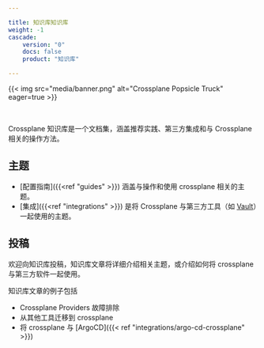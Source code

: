```yaml
---

title: 知识库知识库
weight: -1
cascade: 
    version: "0"
    docs: false
    product: "知识库"

---
```


{{< img src="media/banner.png" alt="Crossplane Popsicle Truck" eager=true >}}

<br />

Crossplane 知识库是一个文档集，涵盖推荐实践、第三方集成和与 Crossplane 相关的操作方法。

## 主题

* [配置指南]({{<ref "guides" >}}) 涵盖与操作和使用 crossplane 相关的主题。
* [集成]({{<ref "integrations" >}}) 是将 Crossplane 与第三方工具（如 [Vault](https://www.vaultproject.io/)）一起使用的主题。

## 投稿

欢迎向知识库投稿，知识库文章将详细介绍相关主题，或介绍如何将 crossplane 与第三方软件一起使用。

知识库文章的例子包括

* Crossplane Providers 故障排除
* 从其他工具迁移到 crossplane
* 将 crossplane 与 [ArgoCD]({{< ref "integrations/argo-cd-crossplane" >}})

